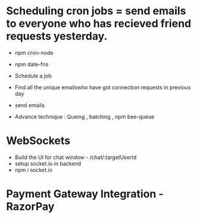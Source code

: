 # Scheduling cron jobs = send emails to everyone who has recieved friend requests yesterday.

- npm cron-node
- npm date-fns 
- Schedule a job
- Find all the unique emailswho have got connection requests in previous day
- send emails

- Advance technique : Queing , batching , npm bee-queue 


# WebSockets
- Build the UI for chat window - /chat/:targetUserId
- setup socket.io in backend
- npm i socket.io


 # Payment Gateway Integration - RazorPay
 


